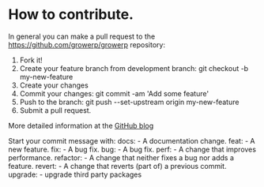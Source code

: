 # How to contribute.

In general you can make a pull request to the https://github.com/growerp/growerp repository:

1. Fork it!
2. Create your feature branch from development branch: git checkout -b my-new-feature
3. Create your changes
4. Commit your changes: git commit -am 'Add some feature'
5. Push to the branch: git push --set-upstream origin my-new-feature
6. Submit a pull request.

More detailed information at the [GitHub blog](https://github.blog/developer-skills/github/beginners-guide-to-github-creating-a-pull-request/) 


Start your commit message with:
    docs:   - A documentation change.
    feat:   - A new feature.
    fix:    - A bug fix.
    bug:    - A bug fix.
    perf:   - A change that improves performance.
    refactor: - A change that neither fixes a bug nor adds a feature.
    revert: - A change that reverts (part of) a previous commit.
    upgrade: - upgrade third party packages

